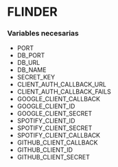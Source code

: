 # FLINDER

### Variables necesarias

- PORT
- DB_PORT
- DB_URL
- DB_NAME
- SECRET_KEY
- CLIENT_AUTH_CALLBACK_URL
- CLIENT_AUTH_CALLBACK_FAILS
- GOOGLE_CLIENT_CALLBACK
- GOOGLE_CLIENT_ID
- GOOGLE_CLIENT_SECRET
- SPOTIFY_CLIENT_ID
- SPOTIFY_CLIENT_SECRET
- SPOTIFY_CLIENT_CALLBACK
- GITHUB_CLIENT_CALLBACK
- GITHUB_CLIENT_ID
- GITHUB_CLIENT_SECRET